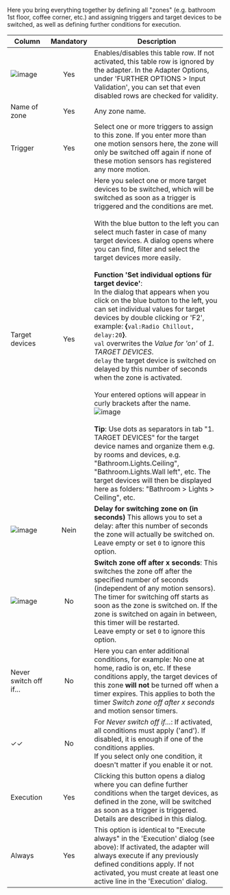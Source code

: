 Here you bring everything together by defining all "zones" (e.g. bathroom 1st floor, coffee corner, etc.) and assigning triggers and target devices to be switched, as well as defining further conditions for execution.

| Column | Mandatory | Description |
|----------|:------------:|-------|
| ![image](https://github.com/Mic-M/ioBroker.smartcontrol/blob/master/admin/doc-md/img/check_box-24px.svg?raw=true) |  Yes   | Enables/disables this table row. If not activated, this table row is ignored by the adapter. In the Adapter Options, under 'FURTHER OPTIONS > Input Validation', you can set that even disabled rows are checked for validity. |
| Name of zone | Yes | Any zone name. |
| Trigger | Yes | Select one or more triggers to assign to this zone. If you enter more than one motion sensors here, the zone will only be switched off again if none of these motion sensors has registered any more motion.|
| Target devices | Yes | Here you select one or more target devices to be switched, which will be switched as soon as a trigger is triggered and the conditions are met.<br><br>With the blue button to the left you can select much faster in case of many target devices. A dialog opens where you can find, filter and select the target devices more easily.<br><br>**Function 'Set individual options für target device'**:<br>In the dialog that appears when you click on the blue button to the left, you can set individual values for target devices by double clicking or 'F2', example: **{**`val:Radio Chillout, delay:20`**}**.<br>`val` overwrites the *Value for 'on'* of *1. TARGET DEVICES*.<br>`delay` the target device is switched on delayed by this number of seconds when the zone is activated.<br><br>Your entered options will appear in curly brackets after the name.<br>![image](https://github.com/Mic-M/ioBroker.smartcontrol/blob/master/admin/doc-md/img/table-zones_select-target-devices-overwrite.gif?raw=true)<br><br>**Tip**: Use dots as separators in tab "1. TARGET DEVICES" for the target device names and organize them e.g. by rooms and devices, e.g. "Bathroom.Lights.Ceiling", "Bathroom.Lights.Wall left", etc. The target devices will then be displayed here as folders: "Bathroom > Lights > Ceiling", etc. |
| ![image](https://github.com/Mic-M/ioBroker.smartcontrol/blob/master/admin/doc-md/img/timelapse-24px.svg?raw=true)|  Nein   | **Delay for switching zone on (in seconds)** This allows you to set a delay: after this number of seconds the zone will actually be switched on.<br>Leave empty or set `0` to ignore this option. |
| ![image](https://github.com/Mic-M/ioBroker.smartcontrol/blob/master/admin/doc-md/img/timer-24px.svg?raw=true) | No | **Switch zone off after x seconds**: This switches the zone off after the specified number of seconds (independent of any motion sensors). The timer for switching off starts as soon as the zone is switched on. If the zone is switched on again in between, this timer will be restarted.<br>Leave empty or set `0` to ignore this option. |
| Never switch off if... | No | Here you can enter additional conditions, for example: No one at home, radio is on, etc. If these conditions apply, the target devices of this zone **will not** be turned off when a timer expires. This applies to both the timer *Switch zone off after x seconds* and motion sensor timers. |
| ✓✓ | No | For *Never switch off if...*: If activated, all conditions must apply ('and'). If disabled, it is enough if one of the conditions applies.<br>If you select only one condition, it doesn't matter if you enable it or not.|
| Execution | Yes | Clicking this button opens a dialog where you can define further conditions when the target devices, as defined in the zone, will be switched as soon as a trigger is triggered. Details are described in this dialog. |
| Always | Yes | This option is identical to "Execute always" in the 'Execution' dialog (see above): If activated, the adapter will always execute if any previously defined conditions apply. If not activated, you must create at least one active line in the 'Execution' dialog. |